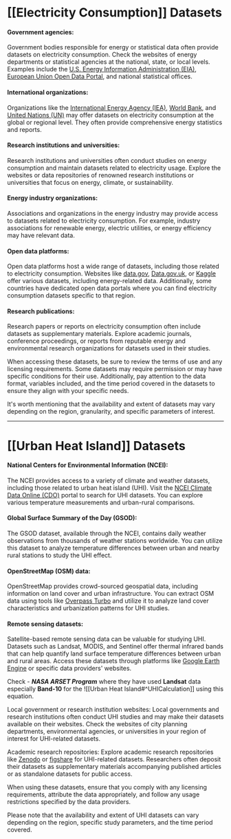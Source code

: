 # [[Electricity Consumption]] Datasets

#### Government agencies: 
Government bodies responsible for energy or statistical data often provide datasets on electricity consumption. Check the websites of energy departments or statistical agencies at the national, state, or local levels. Examples include the [U.S. Energy Information Administration (EIA)](https://www.eia.gov/), [European Union Open Data Portal](https://data.europa.eu/euodp/en/home), and national statistical offices.

#### International organizations: 
Organizations like the [International Energy Agency (IEA)](https://www.iea.org/), [World Bank](https://databank.worldbank.org/home), and [United Nations (UN)](https://data.un.org/) may offer datasets on electricity consumption at the global or regional level. They often provide comprehensive energy statistics and reports.

#### Research institutions and universities: 
Research institutions and universities often conduct studies on energy consumption and maintain datasets related to electricity usage. Explore the websites or data repositories of renowned research institutions or universities that focus on energy, climate, or sustainability.

#### Energy industry organizations: 
Associations and organizations in the energy industry may provide access to datasets related to electricity consumption. For example, industry associations for renewable energy, electric utilities, or energy efficiency may have relevant data.

#### Open data platforms: 
Open data platforms host a wide range of datasets, including those related to electricity consumption. Websites like [data.gov](https://www.data.gov/), [Data.gov.uk](https://data.gov.uk/), or [Kaggle](https://www.kaggle.com/datasets) offer various datasets, including energy-related data. Additionally, some countries have dedicated open data portals where you can find electricity consumption datasets specific to that region.

#### Research publications: 
Research papers or reports on electricity consumption often include datasets as supplementary materials. Explore academic journals, conference proceedings, or reports from reputable energy and environmental research organizations for datasets used in their studies.

When accessing these datasets, be sure to review the terms of use and any licensing requirements. Some datasets may require permission or may have specific conditions for their use. Additionally, pay attention to the data format, variables included, and the time period covered in the datasets to ensure they align with your specific needs.

It's worth mentioning that the availability and extent of datasets may vary depending on the region, granularity, and specific parameters of interest.

---
# [[Urban Heat Island]] Datasets

#### National Centers for Environmental Information (NCEI): 
The NCEI provides access to a variety of climate and weather datasets, including those related to urban heat island (UHI). Visit the [NCEI Climate Data Online (CDO)](https://www.ncdc.noaa.gov/cdo-web/) portal to search for UHI datasets. You can explore various temperature measurements and urban-rural comparisons.

#### Global Surface Summary of the Day (GSOD): 
The GSOD dataset, available through the NCEI, contains daily weather observations from thousands of weather stations worldwide. You can utilize this dataset to analyze temperature differences between urban and nearby rural stations to study the UHI effect.

#### OpenStreetMap (OSM) data: 
OpenStreetMap provides crowd-sourced geospatial data, including information on land cover and urban infrastructure. You can extract OSM data using tools like [Overpass Turbo](https://overpass-turbo.eu/) and utilize it to analyze land cover characteristics and urbanization patterns for UHI studies.

#### Remote sensing datasets: 
Satellite-based remote sensing data can be valuable for studying UHI. Datasets such as Landsat, MODIS, and Sentinel offer thermal infrared bands that can help quantify land surface temperature differences between urban and rural areas. Access these datasets through platforms like [Google Earth Engine](https://earthengine.google.com/) or specific data providers' websites. 

Check - ***NASA ARSET Program*** where they have used **Landsat** data especially **Band-10** for the ![[Urban Heat Island#^UHICalculation]] using this equation.

Local government or research institution websites: Local governments and research institutions often conduct UHI studies and may make their datasets available on their websites. Check the websites of city planning departments, environmental agencies, or universities in your region of interest for UHI-related datasets.

Academic research repositories: Explore academic research repositories like [Zenodo](https://zenodo.org/) or [figshare](https://figshare.com/) for UHI-related datasets. Researchers often deposit their datasets as supplementary materials accompanying published articles or as standalone datasets for public access.

When using these datasets, ensure that you comply with any licensing requirements, attribute the data appropriately, and follow any usage restrictions specified by the data providers.

Please note that the availability and extent of UHI datasets can vary depending on the region, specific study parameters, and the time period covered.
